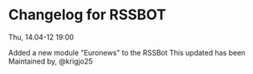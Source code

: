 # Changelog for RSSBOT

Thu, 14.04-12 19:00

Added a new module "Euronews" to the RSSBot
This updated has been Maintained by,
@krigjo25